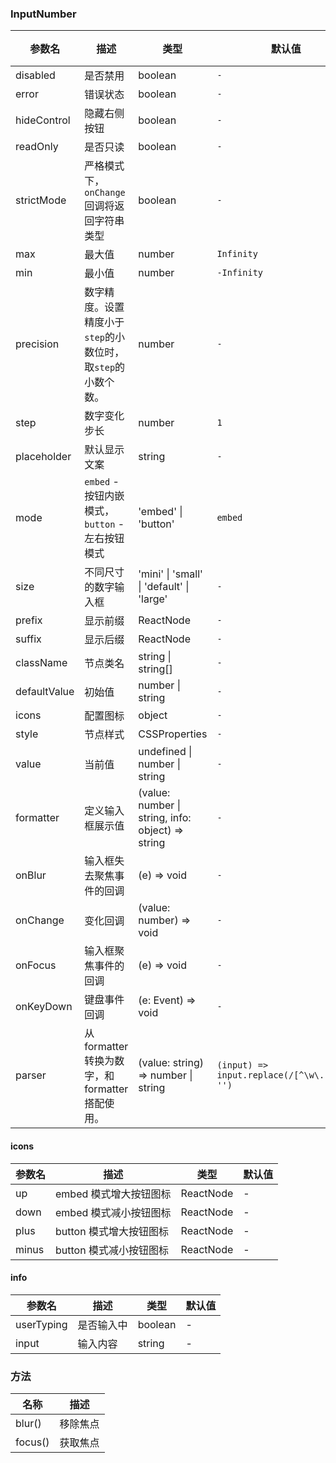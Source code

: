 ### InputNumber

| 参数名       | 描述                                                         | 类型                                              | 默认值                                       | 版本 |
| ------------ | ------------------------------------------------------------ | ------------------------------------------------- | -------------------------------------------- | ---- |
| disabled     | 是否禁用                                                     | boolean                                           | `-`                                          | -    |
| error        | 错误状态                                                     | boolean                                           | `-`                                          | -    |
| hideControl  | 隐藏右侧按钮                                                 | boolean                                           | `-`                                          | -    |
| readOnly     | 是否只读                                                     | boolean                                           | `-`                                          | -    |
| strictMode   | 严格模式下，`onChange` 回调将返回字符串类型                  | boolean                                           | `-`                                          | -    |
| max          | 最大值                                                       | number                                            | `Infinity`                                   | -    |
| min          | 最小值                                                       | number                                            | `-Infinity`                                  | -    |
| precision    | 数字精度。设置精度小于`step`的小数位时，取`step`的小数个数。 | number                                            | `-`                                          | -    |
| step         | 数字变化步长                                                 | number                                            | `1`                                          | -    |
| placeholder  | 默认显示文案                                                 | string                                            | `-`                                          | -    |
| mode         | `embed` - 按钮内嵌模式，`button` - 左右按钮模式              | 'embed' \| 'button'                               | `embed`                                      | -    |
| size         | 不同尺寸的数字输入框                                         | 'mini' \| 'small' \| 'default' \| 'large'         | `-`                                          | -    |
| prefix       | 显示前缀                                                     | ReactNode                                         | `-`                                          | -    |
| suffix       | 显示后缀                                                     | ReactNode                                         | `-`                                          | -    |
| className    | 节点类名                                                     | string \| string[]                                | `-`                                          | -    |
| defaultValue | 初始值                                                       | number \| string                                  | `-`                                          | -    |
| icons        | 配置图标                                                     | object                                            | `-`                                          | -    |
| style        | 节点样式                                                     | CSSProperties                                     | `-`                                          | -    |
| value        | 当前值                                                       | undefined \| number \| string                     | `-`                                          | -    |
| formatter    | 定义输入框展示值                                             | (value: number \| string, info: object) => string | `-`                                          | -    |
| onBlur       | 输入框失去聚焦事件的回调                                     | (e) => void                                       | `-`                                          | -    |
| onChange     | 变化回调                                                     | (value: number) => void                           | `-`                                          | -    |
| onFocus      | 输入框聚焦事件的回调                                         | (e) => void                                       | `-`                                          | -    |
| onKeyDown    | 键盘事件回调                                                 | (e: Event) => void                                | `-`                                          | -    |
| parser       | 从 formatter 转换为数字，和 formatter 搭配使用。             | (value: string) => number \| string               | `(input) => input.replace(/[^\w\.-]+/g, '')` | -    |

#### icons

| 参数名 | 描述                    | 类型      | 默认值 |
| ------ | ----------------------- | --------- | ------ |
| up     | embed 模式增大按钮图标  | ReactNode | -      |
| down   | embed 模式减小按钮图标  | ReactNode | -      |
| plus   | button 模式增大按钮图标 | ReactNode | -      |
| minus  | button 模式减小按钮图标 | ReactNode | -      |

#### info

| 参数名     | 描述       | 类型    | 默认值 |
| ---------- | ---------- | ------- | ------ |
| userTyping | 是否输入中 | boolean | -      |
| input      | 输入内容   | string  | -      |

### 方法

| 名称    |   描述   |
| ------- | :------: |
| blur()  | 移除焦点 |
| focus() | 获取焦点 |
